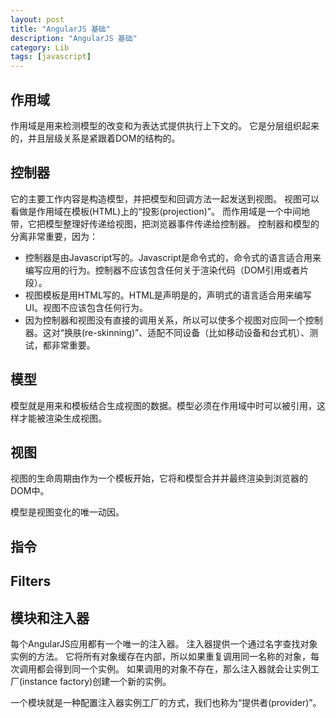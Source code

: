```yaml
---
layout: post
title: "AngularJS 基础"
description: "AngularJS 基础"
category: Lib
tags: [javascript]
---
```



## 作用域

作用域是用来检测模型的改变和为表达式提供执行上下文的。
它是分层组织起来的，并且层级关系是紧跟着DOM的结构的。

## 控制器

它的主要工作内容是构造模型，并把模型和回调方法一起发送到视图。
视图可以看做是作用域在模板(HTML)上的“投影(projection)”。
而作用域是一个中间地带，它把模型整理好传递给视图，把浏览器事件传递给控制器。
控制器和模型的分离非常重要，因为：

* 控制器是由Javascript写的。Javascript是命令式的，命令式的语言适合用来编写应用的行为。控制器不应该包含任何关于渲染代码（DOM引用或者片段）。
* 视图模板是用HTML写的。HTML是声明是的，声明式的语言适合用来编写UI。视图不应该包含任何行为。
* 因为控制器和视图没有直接的调用关系，所以可以使多个视图对应同一个控制器。这对“换肤(re-skinning)”、适配不同设备（比如移动设备和台式机）、测试，都非常重要。

## 模型

模型就是用来和模板结合生成视图的数据。模型必须在作用域中时可以被引用，这样才能被渲染生成视图。

## 视图

视图的生命周期由作为一个模板开始，它将和模型合并并最终渲染到浏览器的DOM中。

模型是视图变化的唯一动因。

## 指令

## Filters

## 模块和注入器

每个AngularJS应用都有一个唯一的注入器。
注入器提供一个通过名字查找对象实例的方法。
它将所有对象缓存在内部，所以如果重复调用同一名称的对象，每次调用都会得到同一个实例。
如果调用的对象不存在，那么注入器就会让实例工厂(instance factory)创建一个新的实例。

一个模块就是一种配置注入器实例工厂的方式，我们也称为“提供者(provider)”。


